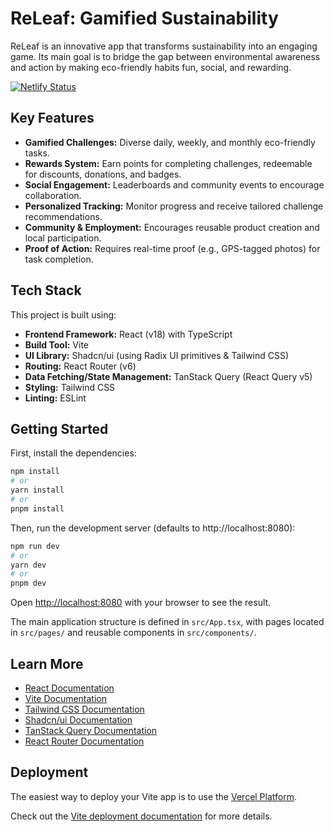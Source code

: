 # ReLeaf: Gamified Sustainability

ReLeaf is an innovative app that transforms sustainability into an engaging game. Its main goal is to bridge the gap between environmental awareness and action by making eco-friendly habits fun, social, and rewarding.

[![Netlify Status](https://api.netlify.com/api/v1/badges/21425508-9145-408a-a715-4c175a997654/deploy-status)](https://app.netlify.com/sites/releafy/deploys)

## Key Features

*   **Gamified Challenges:** Diverse daily, weekly, and monthly eco-friendly tasks.
*   **Rewards System:** Earn points for completing challenges, redeemable for discounts, donations, and badges.
*   **Social Engagement:** Leaderboards and community events to encourage collaboration.
*   **Personalized Tracking:** Monitor progress and receive tailored challenge recommendations.
*   **Community & Employment:** Encourages reusable product creation and local participation.
*   **Proof of Action:** Requires real-time proof (e.g., GPS-tagged photos) for task completion.

## Tech Stack

This project is built using:

*   **Frontend Framework:** React (v18) with TypeScript
*   **Build Tool:** Vite
*   **UI Library:** Shadcn/ui (using Radix UI primitives & Tailwind CSS)
*   **Routing:** React Router (v6)
*   **Data Fetching/State Management:** TanStack Query (React Query v5)
*   **Styling:** Tailwind CSS
*   **Linting:** ESLint

## Getting Started

First, install the dependencies:

```bash
npm install
# or
yarn install
# or
pnpm install
```

Then, run the development server (defaults to http://localhost:8080):

```bash
npm run dev
# or
yarn dev
# or
pnpm dev
```

Open [http://localhost:8080](http://localhost:8080) with your browser to see the result.

The main application structure is defined in `src/App.tsx`, with pages located in `src/pages/` and reusable components in `src/components/`.

## Learn More

*   [React Documentation](https://reactjs.org/)
*   [Vite Documentation](https://vitejs.dev/)
*   [Tailwind CSS Documentation](https://tailwindcss.com/docs)
*   [Shadcn/ui Documentation](https://ui.shadcn.com/)
*   [TanStack Query Documentation](https://tanstack.com/query/latest)
*   [React Router Documentation](https://reactrouter.com/)

## Deployment

The easiest way to deploy your Vite app is to use the [Vercel Platform](https://vercel.com/new?utm_medium=default-template&filter=vite&utm_source=create-vite&utm_campaign=create-vite-readme).

Check out the [Vite deployment documentation](https://vitejs.dev/guide/static-deploy.html) for more details.
